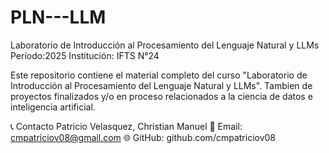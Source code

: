 # PLN---LLM
Laboratorio de Introducción al Procesamiento del Lenguaje Natural y LLMs
Período:​​2025
Institución: IFTS N°24

Este repositorio contiene el material completo del curso "Laboratorio de Introducción al Procesamiento del Lenguaje Natural y LLMs".
Tambien de proyectos finalizados y/o en proceso relacionados a la ciencia de datos e inteligencia artificial.

📞 Contacto
Patricio Velasquez, Christian Manuel
📧 Email: cmpatriciov08@gmail.com
🌐 GitHub: github.com/cmpatriciov08

